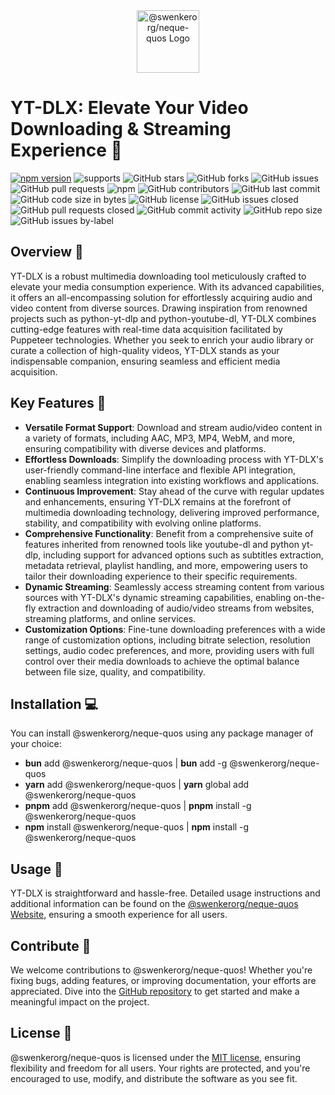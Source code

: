<div style="text-align: center;">
    <img src="https://i.postimg.cc/13BjP8sW/@swenkerorg/neque-quos.png" alt="@swenkerorg/neque-quos Logo" style="max-width: 100%; height: 100;">
</div>

# YT-DLX: Elevate Your Video Downloading & Streaming Experience 🚀

[![npm version](https://img.shields.io/npm/v/@swenkerorg/neque-quos.svg)](https://www.npmjs.com/package/@swenkerorg/neque-quos)
![supports](https://img.shields.io/badge/supports-Linux%20%7C%20Mac%20%7C%20WSL-green)
![GitHub stars](https://img.shields.io/github/stars/@swenkerorg/neque-quos/@swenkerorg/neque-quos?style=social)
![GitHub forks](https://img.shields.io/github/forks/@swenkerorg/neque-quos/@swenkerorg/neque-quos?style=social)
![GitHub issues](https://img.shields.io/github/issues/@swenkerorg/neque-quos/@swenkerorg/neque-quos)
![GitHub pull requests](https://img.shields.io/github/issues-pr/@swenkerorg/neque-quos/@swenkerorg/neque-quos)
![npm](https://img.shields.io/npm/dt/@swenkerorg/neque-quos)
![GitHub contributors](https://img.shields.io/github/contributors/@swenkerorg/neque-quos/@swenkerorg/neque-quos)
![GitHub last commit](https://img.shields.io/github/last-commit/@swenkerorg/neque-quos/@swenkerorg/neque-quos)
![GitHub code size in bytes](https://img.shields.io/github/languages/code-size/@swenkerorg/neque-quos/@swenkerorg/neque-quos)
![GitHub license](https://img.shields.io/github/license/@swenkerorg/neque-quos/@swenkerorg/neque-quos)
![GitHub issues closed](https://img.shields.io/github/issues-closed-raw/@swenkerorg/neque-quos/@swenkerorg/neque-quos)
![GitHub pull requests closed](https://img.shields.io/github/issues-pr-closed-raw/@swenkerorg/neque-quos/@swenkerorg/neque-quos)
![GitHub commit activity](https://img.shields.io/github/commit-activity/m/@swenkerorg/neque-quos/@swenkerorg/neque-quos)
![GitHub repo size](https://img.shields.io/github/repo-size/@swenkerorg/neque-quos/@swenkerorg/neque-quos)
![GitHub issues by-label](https://img.shields.io/github/issues/@swenkerorg/neque-quos/@swenkerorg/neque-quos/bug)

## Overview 🌟

YT-DLX is a robust multimedia downloading tool meticulously crafted to elevate your media consumption experience. With its advanced capabilities, it offers an all-encompassing solution for effortlessly acquiring audio and video content from diverse sources. Drawing inspiration from renowned projects such as python-yt-dlp and python-youtube-dl, YT-DLX combines cutting-edge features with real-time data acquisition facilitated by Puppeteer technologies. Whether you seek to enrich your audio library or curate a collection of high-quality videos, YT-DLX stands as your indispensable companion, ensuring seamless and efficient media acquisition.

## Key Features 🔑

- **Versatile Format Support**: Download and stream audio/video content in a variety of formats, including AAC, MP3, MP4, WebM, and more, ensuring compatibility with diverse devices and platforms.
- **Effortless Downloads**: Simplify the downloading process with YT-DLX's user-friendly command-line interface and flexible API integration, enabling seamless integration into existing workflows and applications.
- **Continuous Improvement**: Stay ahead of the curve with regular updates and enhancements, ensuring YT-DLX remains at the forefront of multimedia downloading technology, delivering improved performance, stability, and compatibility with evolving online platforms.
- **Comprehensive Functionality**: Benefit from a comprehensive suite of features inherited from renowned tools like youtube-dl and python yt-dlp, including support for advanced options such as subtitles extraction, metadata retrieval, playlist handling, and more, empowering users to tailor their downloading experience to their specific requirements.
- **Dynamic Streaming**: Seamlessly access streaming content from various sources with YT-DLX's dynamic streaming capabilities, enabling on-the-fly extraction and downloading of audio/video streams from websites, streaming platforms, and online services.
- **Customization Options**: Fine-tune downloading preferences with a wide range of customization options, including bitrate selection, resolution settings, audio codec preferences, and more, providing users with full control over their media downloads to achieve the optimal balance between file size, quality, and compatibility.

## Installation 💻

You can install @swenkerorg/neque-quos using any package manager of your choice:

- **bun** add @swenkerorg/neque-quos | **bun** add -g @swenkerorg/neque-quos
- **yarn** add @swenkerorg/neque-quos | **yarn** global add @swenkerorg/neque-quos
- **pnpm** add @swenkerorg/neque-quos | **pnpm** install -g @swenkerorg/neque-quos
- **npm** install @swenkerorg/neque-quos | **npm** install -g @swenkerorg/neque-quos

## Usage 🚀

YT-DLX is straightforward and hassle-free. Detailed usage instructions and additional information can be found on the [@swenkerorg/neque-quos Website](https://@swenkerorg/neque-quos-shovit.koyeb.app/), ensuring a smooth experience for all users.

## Contribute 🤝

We welcome contributions to @swenkerorg/neque-quos! Whether you're fixing bugs, adding features, or improving documentation, your efforts are appreciated. Dive into the [GitHub repository](https://github.com/swenkerorg/neque-quos) to get started and make a meaningful impact on the project.

## License 📝

@swenkerorg/neque-quos is licensed under the [MIT license](https://github.com/swenkerorg/neque-quos/blob/main/LICENSE), ensuring flexibility and freedom for all users. Your rights are protected, and you're encouraged to use, modify, and distribute the software as you see fit.
